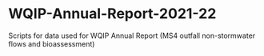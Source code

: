 # WQIP-Annual-Report-2021-22
Scripts for data used for WQIP Annual Report (MS4 outfall non-stormwater flows and bioassessment) 

